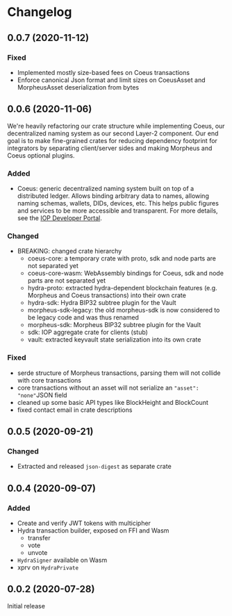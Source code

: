 # Changelog

## 0.0.7 (2020-11-12)

### Fixed

- Implemented mostly size-based fees on Coeus transactions
- Enforce canonical Json format and limit sizes on CoeusAsset and MorpheusAsset deserialization from bytes

## 0.0.6 (2020-11-06)

We're heavily refactoring our crate structure while implementing Coeus, our decentralized naming system as our second Layer-2 component. Our end goal is to make fine-grained crates for reducing dependency footprint for integrators by separating client/server sides and making Morpheus and Coeus optional plugins.

### Added

- Coeus: generic decentralized naming system built on top of a distributed ledger. Allows binding arbitrary data to names, allowing naming schemas, wallets, DIDs, devices, etc. This helps public figures and services to be more accessible and transparent. For more details, see the [IOP Developer Portal](https://developer.iop.global/dns).

### Changed

- BREAKING: changed crate hierarchy
  - coeus-core: a temporary crate with proto, sdk and node parts are not separated yet
  - coeus-core-wasm: WebAssembly bindings for Coeus, sdk and node parts are not separated yet 
  - hydra-proto: extracted hydra-dependent blockchain features (e.g. Morpheus and Coeus transactions) into their own crate
  - hydra-sdk: Hydra BIP32 subtree plugin for the Vault
  - morpheus-sdk-legacy: the old morpheus-sdk is now considered to be legacy code and was thus renamed
  - morpheus-sdk: Morpheus BIP32 subtree plugin for the Vault
  - sdk: IOP aggregate crate for clients (stub)
  - vault: extracted keyvault state serialization into its own crate

### Fixed

- serde structure of Morpheus transactions, parsing them will not collide with core transactions
- core transactions without an asset will not serialize an `"asset": "none"`JSON field  
- cleaned up some basic API types like BlockHeight and BlockCount
- fixed contact email in crate descriptions

## 0.0.5 (2020-09-21)

### Changed

- Extracted and released `json-digest` as separate crate

## 0.0.4 (2020-09-07)

### Added

- Create and verify JWT tokens with multicipher
- Hydra transaction builder, exposed on FFI and Wasm
  - transfer
  - vote
  - unvote
- `HydraSigner` available on Wasm
- xprv on `HydraPrivate`

## 0.0.2 (2020-07-28)

Initial release